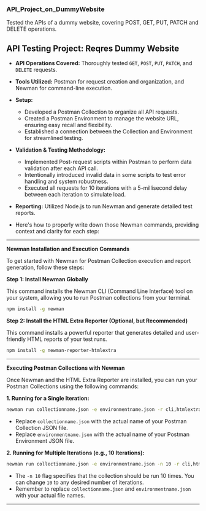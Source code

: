 ### **API_Project_on_DummyWebsite**
Tested the APIs of a dummy website, covering POST, GET, PUT, PATCH and DELETE operations.





## **API Testing Project: Reqres Dummy Website**

* **API Operations Covered:** Thoroughly tested `GET`, `POST`, `PUT`, `PATCH`, and `DELETE` requests.
* **Tools Utilized:** Postman for request creation and organization, and Newman for command-line execution.
* **Setup:**
    * Developed a Postman Collection to organize all API requests.
    * Created a Postman Environment to manage the website URL, ensuring easy recall and flexibility.
    * Established a connection between the Collection and Environment for streamlined testing.
* **Validation & Testing Methodology:**
    * Implemented Post-request scripts within Postman to perform data validation after each API call.
    * Intentionally introduced invalid data in some scripts to test error handling and system robustness.
    * Executed all requests for 10 iterations with a 5-millisecond delay between each iteration to simulate load.
* **Reporting:** Utilized Node.js to run Newman and generate detailed test reports.

* Here's how to properly write down those Newman commands, providing context and clarity for each step:

-----

**Newman Installation and Execution Commands**

To get started with Newman for Postman Collection execution and report generation, follow these steps:

**Step 1: Install Newman Globally** 

This command installs the Newman CLI (Command Line Interface) tool on your system, allowing you to run Postman collections from your terminal.

```bash
npm install -g newman
```

**Step 2: Install the HTML Extra Reporter (Optional, but Recommended)**

This command installs a powerful reporter that generates detailed and user-friendly HTML reports of your test runs.

```bash
npm install -g newman-reporter-htmlextra
```

-----

**Executing Postman Collections with Newman**

Once Newman and the HTML Extra Reporter are installed, you can run your Postman Collections using the following commands:

**1. Running for a Single Iteration:** 

```bash
newman run collectionname.json -e environmentname.json -r cli,htmlextra
```

  * Replace `collectionname.json` with the actual name of your Postman Collection JSON file.
  * Replace `environmentname.json` with the actual name of your Postman Environment JSON file.

**2. Running for Multiple Iterations (e.g., 10 Iterations):**

```bash
newman run collectionname.json -e environmentname.json -n 10 -r cli,htmlextra
```

  * The `-n 10` flag specifies that the collection should be run 10 times. You can change `10` to any desired number of iterations.
  * Remember to replace `collectionname.json` and `environmentname.json` with your actual file names.

-----
